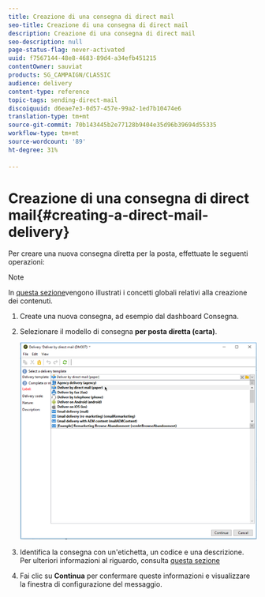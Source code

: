 ```yaml
---
title: Creazione di una consegna di direct mail
seo-title: Creazione di una consegna di direct mail
description: Creazione di una consegna di direct mail
seo-description: null
page-status-flag: never-activated
uuid: f7567144-48e8-4683-89d4-a34efb451215
contentOwner: sauviat
products: SG_CAMPAIGN/CLASSIC
audience: delivery
content-type: reference
topic-tags: sending-direct-mail
discoiquuid: d6eae7e3-0d57-457e-99a2-1ed7b10474e6
translation-type: tm+mt
source-git-commit: 70b143445b2e77128b9404e35d96b39694d55335
workflow-type: tm+mt
source-wordcount: '89'
ht-degree: 31%

---
```



# Creazione di una consegna di direct mail{#creating-a-direct-mail-delivery}

Per creare una nuova consegna diretta per la posta, effettuate le seguenti operazioni:

>[!NOTE]
>
>In [questa sezione](../../delivery/using/steps-about-delivery-creation-steps.md)vengono illustrati i concetti globali relativi alla creazione dei contenuti.

1. Create una nuova consegna, ad esempio dal dashboard Consegna.
1. Selezionare il modello di consegna **per posta diretta (carta)**.

   ![](assets/direct_mail.png)

1. Identifica la consegna con un&#39;etichetta, un codice e una descrizione. Per ulteriori informazioni al riguardo, consulta [questa sezione](../../delivery/using/steps-create-and-identify-the-delivery.md#identifying-the-delivery)
1. Fai clic su **Continua** per confermare queste informazioni e visualizzare la finestra di configurazione del messaggio.
